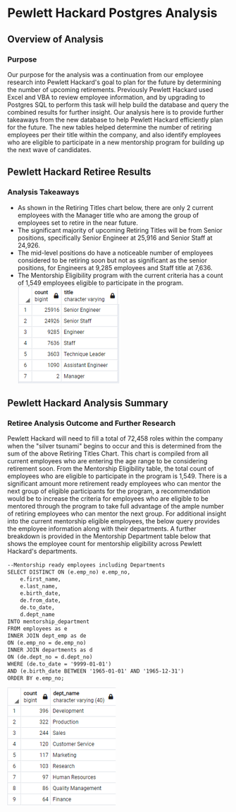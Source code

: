 # Pewlett Hackard Postgres Analysis 

## Overview of Analysis

### Purpose 
Our purpose for the analysis was a continuation from our employee research into Pewlett Hackard's goal to plan for the future by determining the number of upcoming retirements. Previously Pewlett Hackard used Excel and VBA to review employee information, and by upgrading to Postgres SQL to perform this task will help build the database and query the combined results for further insight. Our analysis here is to provide further takeaways from the new database to help Pewlett Hackard efficiently plan for the future. The new tables helped determine the number of retiring employees per their title within the company, and also identify employees who are eligible to participate in a new mentorship program for building up the next wave of candidates.

## Pewlett Hackard Retiree Results

### Analysis Takeaways 
- As shown in the Retiring Titles chart below, there are only 2 current employees with the Manager title who are among the group of employees set to retire in the near future. 
- The significant majority of upcoming Retiring Titles will be from Senior positions, specifically Senior Engineer at 25,916 and Senior Staff at 24,926. 
- The mid-level positions do have a noticeable number of employees considered to be retiring soon but not as significant as the senior positions, for Engineers at 9,285 employees and Staff title at 7,636. 
- The Mentorship Eligibility program with the current criteria has a count of 1,549 employees eligible to participate in the program. 
![Retiring Title Chart](Resources/retiring_titles.png)

## Pewlett Hackard Analysis Summary

### Retiree Analysis Outcome and Further Research
Pewlett Hackard will need to fill a total of 72,458 roles within the company when the "silver tsunami" begins to occur and this is determined from the sum of the above Retiring Titles Chart. This chart is compiled from all current employees who are entering the age range to be considering retirement soon. From the Mentorship Eligibility table, the total count of employees who are eligible to participate in the program is 1,549. There is a significant amount more retirement ready employees who can mentor the next group of eligible participants for the program, a recommendation would be to increase the criteria for employees who are eligible to be mentored through the program to take full advantage of the ample number of retiring employees who can mentor the next group. For additional insight into the current mentorship eligible employees, the below query provides the employee information along with their departments. A further breakdown is provided in the Mentorship Department table below that shows the employee count for mentorship eligibility across Pewlett Hackard's departments. 

```
--Mentorship ready employees including Departments
SELECT DISTINCT ON (e.emp_no) e.emp_no,
	e.first_name,
	e.last_name,
	e.birth_date,
	de.from_date,
	de.to_date,
	d.dept_name
INTO mentorship_department
FROM employees as e
INNER JOIN dept_emp as de
ON (e.emp_no = de.emp_no)
INNER JOIN departments as d
ON (de.dept_no = d.dept_no)
WHERE (de.to_date = '9999-01-01')
AND (e.birth_date BETWEEN '1965-01-01' AND '1965-12-31')
ORDER BY e.emp_no;

```

![Mentorship Department Table](Resources/mentorship_departments.png)





